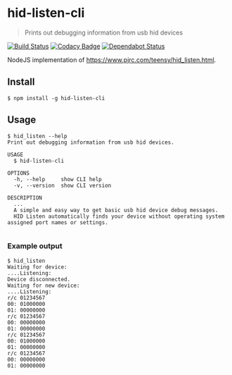 # hid-listen-cli
> Prints out debugging information from usb hid devices

[![Build Status](https://travis-ci.org/zvecr/hid-listen-cli.svg?branch=master)](https://travis-ci.org/zvecr/hid-listen-cli)
[![Codacy Badge](https://api.codacy.com/project/badge/Grade/842bbfe00be74720afd7c6899652367c)](https://www.codacy.com/app/zvecr/hid-listen-cli?utm_source=github.com&amp;utm_medium=referral&amp;utm_content=zvecr/hid-listen-cli&amp;utm_campaign=Badge_Grade)
[![Dependabot Status](https://api.dependabot.com/badges/status?host=github&repo=zvecr/hid-listen-cli)](https://dependabot.com)

NodeJS implementation of <https://www.pjrc.com/teensy/hid_listen.html>.

## Install

```shell
$ npm install -g hid-listen-cli
```

## Usage

```shell
$ hid_listen --help
Print out debugging information from usb hid devices.

USAGE
  $ hid-listen-cli

OPTIONS
  -h, --help     show CLI help
  -v, --version  show CLI version

DESCRIPTION
  ...
  A simple and easy way to get basic usb hid device debug messages.
  HID Listen automatically finds your device without operating system assigned port names or settings.


```

### Example output
```shell
$ hid_listen
Waiting for device:
....Listening:
Device disconnected.
Waiting for new device:
....Listening:
r/c 01234567
00: 01000000
01: 00000000
r/c 01234567
00: 00000000
01: 00000000
r/c 01234567
00: 01000000
01: 00000000
r/c 01234567
00: 00000000
01: 00000000
```
